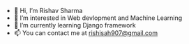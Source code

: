 - 👋 Hi, I’m Rishav Sharma
- 👀 I’m interested in Web devlopment and Machine Learning
- 🌱 I’m currently learning Django framework
- 📫 You can contact me at rishisah907@gmail.com

<!---
rishiqwerty/rishiqwerty is a ✨ special ✨ repository because its `README.md` (this file) appears on your GitHub profile.
You can click the Preview link to take a look at your changes.
--->
